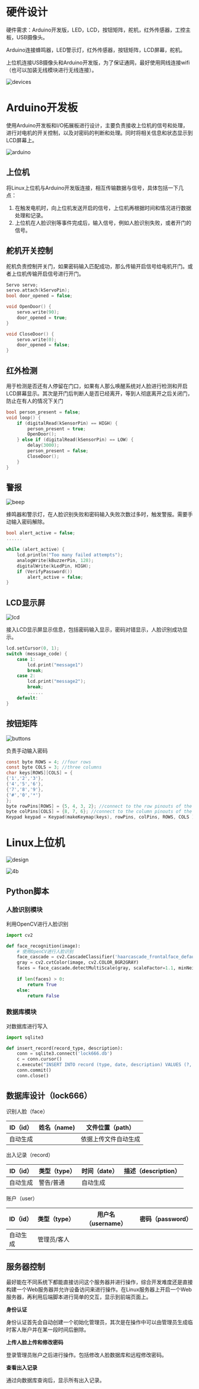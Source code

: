 # 硬件设计

硬件需求：Arduino开发版，LED，LCD，按钮矩阵，舵机，红外传感器，工控主板，USB摄像头。

Arduino连接蜂鸣器，LED警示灯，红外传感器，按钮矩阵，LCD屏幕，舵机。

上位机连接USB摄像头和Arduino开发版，为了保证通网，最好使用网线连接wifi（也可以加装无线模块进行无线连接）。

![devices](devices.png)

# Arduino开发板

使用Arduino开发板和I/O拓展板进行设计，主要负责接收上位机的信号和处理，进行对电机的开关控制，以及对密码的判断和处理。同时将相关信息和状态显示到LCD屏幕上。

![arduino](arduino.jpg)

## 上位机

将Linux上位机与Arduino开发版连接，相互传输数据与信号，具体包括一下几点：

1. 在触发电机时，向上位机发送开启的信号，上位机再根据时间和情况进行数据处理和记录。
2. 上位机在人脸识别等事件完成后，输入信号，例如人脸识别失败，或者开门的信号。

## 舵机开关控制

舵机负责控制开关门，如果密码输入匹配成功，那么传输开启信号给电机开门。或者上位机传输开启信号进行开门。

```c
Servo servo;
servo.attach(kServoPin);
bool door_opened = false;

void OpenDoor() {
    servo.write(90);
    door_opened = true;
}

void CloseDoor() {
    servo.write(0);
    door_opened = false;
}
```



## 红外检测

用于检测是否还有人停留在门口，如果有人那么唤醒系统对人脸进行检测和开启LCD屏幕显示。其次是开门后判断人是否已经离开，等到人彻底离开之后关闭门，防止在有人的情况下关门

```c
bool person_present = false;
void loop() {
    if (digitalRead(kSensorPin) == HIGH) {
        person_present = true;
        OpenDoor();
    } else if (digitalRead(kSensorPin) == LOW) {
        delay(3000);
        person_present = false;
        CloseDoor();
    }
}
```



## 警报

![beep](beep.jpeg)

蜂鸣器和警示灯，在人脸识别失败和密码输入失败次数过多时，触发警报。需要手动输入密码解除。

```c
bool alert_active = false;
......

while (alert_active) {
    lcd.println("Too many failed attempts");
    analogWrite(kBuzzerPin, 128);
    digitalWrite(kLedPin, HIGH);
    if (VerifyPassword()) 
        alert_active = false;
}
```



## LCD显示屏

![lcd](lcd.jpg)

接入LCD显示屏显示信息，包括密码输入显示，密码对错显示，人脸识别成功显示。

```c
lcd.setCursor(0, 1);
switch (message_code) {
	case 1: 
        lcd.print("message1")
        break;
    case 2:
        lcd.print("message2");
        break;
        ......
    default:
}
```



## 按钮矩阵

![buttons](buttons.png)

负责手动输入密码

```c
const byte ROWS = 4; //four rows
const byte COLS = 3; //three columns
char keys[ROWS][COLS] = {
{'1','2','3'},
{'4','5','6'},
{'7','8','9'},
{'#','0','*'}
};
byte rowPins[ROWS] = {5, 4, 3, 2}; //connect to the row pinouts of the keypad
byte colPins[COLS] = {8, 7, 6}; //connect to the column pinouts of the keypad
Keypad keypad = Keypad(makeKeymap(keys), rowPins, colPins, ROWS, COLS );
```



# Linux上位机

![design](design.png)

![4b](4B.jpg)

## Python脚本

### 人脸识别模块

利用OpenCV进行人脸识别

```python
import cv2

def face_recognition(image):
    # 使用OpenCV进行人脸识别
    face_cascade = cv2.CascadeClassifier('haarcascade_frontalface_default.xml')
    gray = cv2.cvtColor(image, cv2.COLOR_BGR2GRAY)
    faces = face_cascade.detectMultiScale(gray, scaleFactor=1.1, minNeighbors=5, minSize=(30, 30))
    
    if len(faces) > 0:
        return True
    else:
        return False

```



### 数据库模块

对数据库进行写入

```python
import sqlite3

def insert_record(record_type, description):
    conn = sqlite3.connect('lock666.db')
    c = conn.cursor()
    c.execute("INSERT INTO record (type, date, description) VALUES (?, datetime('now'), ?)", (record_type, description))
    conn.commit()
    conn.close()

```



## 数据库设计（lock666）

识别人脸（face）

| ID（id） | 姓名（name) | 文件位置（path）     |
| -------- | ----------- | -------------------- |
| 自动生成 |             | 依据上传文件自动生成 |

出入记录（record）

| ID（id） | 类型（type） | 时间（date） | 描述（description） |
| -------- | ------------ | ------------ | ------------------- |
| 自动生成 | 警告/普通    | 自动生成     |                     |

账户（user）

| ID（id） | 类型（type） | 用户名（username） | 密码（password） |
| -------- | ------------ | ------------------ | ---------------- |
| 自动生成 | 管理员/客人  |                    |                  |



## 服务器控制

最好能在不同系统下都能直接访问这个服务器并进行操作，综合开发难度还是直接构建一个Web服务器并允许设备访问来进行操作。在Linux服务器上开启一个Web服务器，再利用后端脚本进行简单的交互，显示到前端页面上。

**身份认证**

身份认证首先会自动创建一个初始化管理员，其次是在操作中可以由管理员生成临时客人账户并在某一段时间后删除。

**上传人脸上传和修改密码**

登录管理员账户之后进行操作。包括修改人脸数据库和远程修改密码。

**查看出入记录**

通过向数据库查询后，显示所有出入记录。